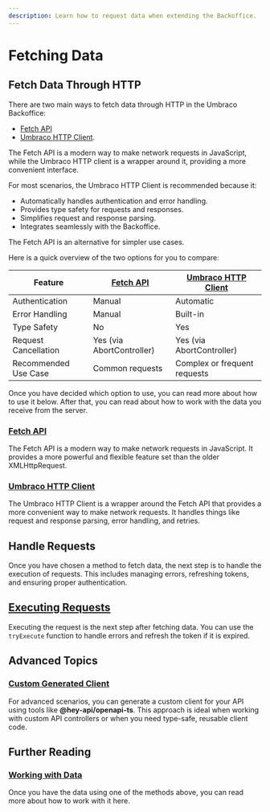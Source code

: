 ```yaml
---
description: Learn how to request data when extending the Backoffice.
---
```


# Fetching Data

## Fetch Data Through HTTP

There are two main ways to fetch data through HTTP in the Umbraco Backoffice: 

- [Fetch API](#fetch-api)
- [Umbraco HTTP Client](#umbraco-http-client). 

The Fetch API is a modern way to make network requests in JavaScript, while the Umbraco HTTP client is a wrapper around it, providing a more convenient interface.


For most scenarios, the Umbraco HTTP Client  is recommended because it:

- Automatically handles authentication and error handling.
- Provides type safety for requests and responses.
- Simplifies request and response parsing.
- Integrates seamlessly with the Backoffice.

The Fetch API is an alternative for simpler use cases.

Here is a quick overview of the two options for you to compare:

 | Feature                | [Fetch API](fetch-api.md)                     | [Umbraco HTTP Client](http-client.md)          |
|------------------------|-------------------------------|------------------------------|
| Authentication         | Manual                       | Automatic                   |
| Error Handling         | Manual                       | Built-in                    |
| Type Safety            | No                           | Yes                         |
| Request Cancellation   | Yes (via AbortController)    | Yes (via AbortController)   |
| Recommended Use Case   | Common requests | Complex or frequent requests |

Once you have decided which option to use, you can read more about how to use it below. After that, you can read about how to work with the data you receive from the server.

### [Fetch API](fetch-api.md)

The Fetch API is a modern way to make network requests in JavaScript. It provides a more powerful and flexible feature set than the older XMLHttpRequest.

### [Umbraco HTTP Client](http-client.md)

The Umbraco HTTP Client is a wrapper around the Fetch API that provides a more convenient way to make network requests. It handles things like request and response parsing, error handling, and retries.

## Handle Requests

Once you have chosen a method to fetch data, the next step is to handle the execution of requests. This includes managing errors, refreshing tokens, and ensuring proper authentication.

## [Executing Requests](try-execute.md)

Executing the request is the next step after fetching data. You can use the `tryExecute` function to handle errors and refresh the token if it is expired.

## Advanced Topics

### [Custom Generated Client](custom-generated-client.md)

For advanced scenarios, you can generate a custom client for your API using tools like **@hey-api/openapi-ts**. This approach is ideal when working with custom API controllers or when you need type-safe, reusable client code.

## Further Reading

### [Working with Data](../working-with-data/README.md)

Once you have the data using one of the methods above, you can read more about how to work with it here.
